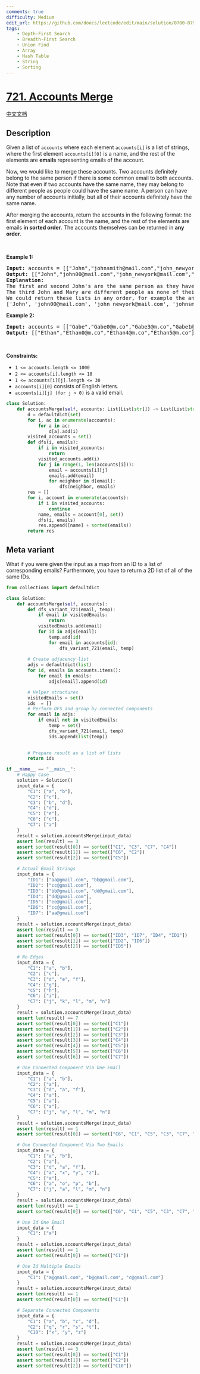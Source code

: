 ```yaml
---
comments: true
difficulty: Medium
edit_url: https://github.com/doocs/leetcode/edit/main/solution/0700-0799/0721.Accounts%20Merge/README_EN.md
tags:
    - Depth-First Search
    - Breadth-First Search
    - Union Find
    - Array
    - Hash Table
    - String
    - Sorting
---
```


<!-- problem:start -->

# [721. Accounts Merge](https://leetcode.com/problems/accounts-merge)

[中文文档](/solution/0700-0799/0721.Accounts%20Merge/README.md)

## Description

<!-- description:start -->

<p>Given a list of <code>accounts</code> where each element <code>accounts[i]</code> is a list of strings, where the first element <code>accounts[i][0]</code> is a name, and the rest of the elements are <strong>emails</strong> representing emails of the account.</p>

<p>Now, we would like to merge these accounts. Two accounts definitely belong to the same person if there is some common email to both accounts. Note that even if two accounts have the same name, they may belong to different people as people could have the same name. A person can have any number of accounts initially, but all of their accounts definitely have the same name.</p>

<p>After merging the accounts, return the accounts in the following format: the first element of each account is the name, and the rest of the elements are emails <strong>in sorted order</strong>. The accounts themselves can be returned in <strong>any order</strong>.</p>

<p>&nbsp;</p>
<p><strong class="example">Example 1:</strong></p>

<pre>
<strong>Input:</strong> accounts = [[&quot;John&quot;,&quot;johnsmith@mail.com&quot;,&quot;john_newyork@mail.com&quot;],[&quot;John&quot;,&quot;johnsmith@mail.com&quot;,&quot;john00@mail.com&quot;],[&quot;Mary&quot;,&quot;mary@mail.com&quot;],[&quot;John&quot;,&quot;johnnybravo@mail.com&quot;]]
<strong>Output:</strong> [[&quot;John&quot;,&quot;john00@mail.com&quot;,&quot;john_newyork@mail.com&quot;,&quot;johnsmith@mail.com&quot;],[&quot;Mary&quot;,&quot;mary@mail.com&quot;],[&quot;John&quot;,&quot;johnnybravo@mail.com&quot;]]
<strong>Explanation:</strong>
The first and second John&#39;s are the same person as they have the common email &quot;johnsmith@mail.com&quot;.
The third John and Mary are different people as none of their email addresses are used by other accounts.
We could return these lists in any order, for example the answer [[&#39;Mary&#39;, &#39;mary@mail.com&#39;], [&#39;John&#39;, &#39;johnnybravo@mail.com&#39;], 
[&#39;John&#39;, &#39;john00@mail.com&#39;, &#39;john_newyork@mail.com&#39;, &#39;johnsmith@mail.com&#39;]] would still be accepted.
</pre>

<p><strong class="example">Example 2:</strong></p>

<pre>
<strong>Input:</strong> accounts = [[&quot;Gabe&quot;,&quot;Gabe0@m.co&quot;,&quot;Gabe3@m.co&quot;,&quot;Gabe1@m.co&quot;],[&quot;Kevin&quot;,&quot;Kevin3@m.co&quot;,&quot;Kevin5@m.co&quot;,&quot;Kevin0@m.co&quot;],[&quot;Ethan&quot;,&quot;Ethan5@m.co&quot;,&quot;Ethan4@m.co&quot;,&quot;Ethan0@m.co&quot;],[&quot;Hanzo&quot;,&quot;Hanzo3@m.co&quot;,&quot;Hanzo1@m.co&quot;,&quot;Hanzo0@m.co&quot;],[&quot;Fern&quot;,&quot;Fern5@m.co&quot;,&quot;Fern1@m.co&quot;,&quot;Fern0@m.co&quot;]]
<strong>Output:</strong> [[&quot;Ethan&quot;,&quot;Ethan0@m.co&quot;,&quot;Ethan4@m.co&quot;,&quot;Ethan5@m.co&quot;],[&quot;Gabe&quot;,&quot;Gabe0@m.co&quot;,&quot;Gabe1@m.co&quot;,&quot;Gabe3@m.co&quot;],[&quot;Hanzo&quot;,&quot;Hanzo0@m.co&quot;,&quot;Hanzo1@m.co&quot;,&quot;Hanzo3@m.co&quot;],[&quot;Kevin&quot;,&quot;Kevin0@m.co&quot;,&quot;Kevin3@m.co&quot;,&quot;Kevin5@m.co&quot;],[&quot;Fern&quot;,&quot;Fern0@m.co&quot;,&quot;Fern1@m.co&quot;,&quot;Fern5@m.co&quot;]]
</pre>

<p>&nbsp;</p>
<p><strong>Constraints:</strong></p>

<ul>
	<li><code>1 &lt;= accounts.length &lt;= 1000</code></li>
	<li><code>2 &lt;= accounts[i].length &lt;= 10</code></li>
	<li><code>1 &lt;= accounts[i][j].length &lt;= 30</code></li>
	<li><code>accounts[i][0]</code> consists of English letters.</li>
	<li><code>accounts[i][j] (for j &gt; 0)</code> is a valid email.</li>
</ul>

```python
class Solution:
    def accountsMerge(self, accounts: List[List[str]]) -> List[List[str]]:
        d = defaultdict(set)
        for i, ac in enumerate(accounts):
            for a in ac:
                d[a].add(i)
        visited_accounts = set()
        def dfs(i, emails):
            if i in visited_accounts:
                return
            visited_accounts.add(i)
            for j in range(1, len(accounts[i])):
                email = accounts[i][j]
                emails.add(email)
                for neighbor in d[email]:
                    dfs(neighbor, emails)
        res = []
        for i, account in enumerate(accounts):
            if i in visited_accounts:
                continue
            name, emails = account[0], set()
            dfs(i, emails)
            res.append([name] + sorted(emails))
        return res
```
## Meta variant
What if you were given the input as a map from an ID to a list of corresponding emails?
Furthermore, you have to return a 2D list of all of the same IDs.

```python
from collections import defaultdict

class Solution:
    def accountsMerge(self, accounts):
        def dfs_variant_721(email, temp):
            if email in visitedEmails:
                return
            visitedEmails.add(email)
            for id in adjs[email]:
                temp.add(id)
                for email in accounts[id]:
                    dfs_variant_721(email, temp)
            
        # Create adjacency list
        adjs = defaultdict(list)
        for id, emails in accounts.items():
            for email in emails:
                adjs[email].append(id)

        # Helper structures
        visitedEmails = set()
        ids  = []
        # Perform DFS and group by connected components
        for email in adjs:
            if email not in visitedEmails:
                temp = set()
                dfs_variant_721(email, temp)
                ids.append(list(temp))
            

        # Prepare result as a list of lists
        return ids

if __name__ == "__main__":
    # Happy Case
    solution = Solution()
    input_data = {
        "C1": ["a", "b"],
        "C2": ["c"],
        "C3": ["b", "d"],
        "C4": ["d"],
        "C5": ["e"],
        "C6": ["c"],
        "C7": ["a"]
    }
    result = solution.accountsMerge(input_data)
    assert len(result) == 3
    assert sorted(result[0]) == sorted(["C1", "C3", "C7", "C4"])
    assert sorted(result[1]) == sorted(["C6", "C2"])
    assert sorted(result[2]) == sorted(["C5"])

    # Actual Email Strings
    input_data = {
        "ID1": ["aa@gmail.com", "bb@gmail.com"],
        "ID2": ["cc@gmail.com"],
        "ID3": ["bb@gmail.com", "dd@gmail.com"],
        "ID4": ["dd@gmail.com"],
        "ID5": ["ee@gmail.com"],
        "ID6": ["cc@gmail.com"],
        "ID7": ["aa@gmail.com"]
    }
    result = solution.accountsMerge(input_data)
    assert len(result) == 3
    assert sorted(result[0]) == sorted(["ID3", "ID7", "ID4", "ID1"])
    assert sorted(result[1]) == sorted(["ID2", "ID6"])
    assert sorted(result[2]) == sorted(["ID5"])

    # No Edges
    input_data = {
        "C1": ["a", "b"],
        "C2": ["c"],
        "C3": ["d", "e", "f"],
        "C4": ["g"],
        "C5": ["h"],
        "C6": ["i"],
        "C7": ["j", "k", "l", "m", "n"]
    }
    result = solution.accountsMerge(input_data)
    assert len(result) == 7
    assert sorted(result[0]) == sorted(["C1"])
    assert sorted(result[1]) == sorted(["C2"])
    assert sorted(result[2]) == sorted(["C3"])
    assert sorted(result[3]) == sorted(["C4"])
    assert sorted(result[4]) == sorted(["C5"])
    assert sorted(result[5]) == sorted(["C6"])
    assert sorted(result[6]) == sorted(["C7"])

    # One Connected Component Via One Email
    input_data = {
        "C1": ["a", "b"],
        "C2": ["a"],
        "C3": ["d", "a", "f"],
        "C4": ["a"],
        "C5": ["a"],
        "C6": ["a"],
        "C7": ["j", "a", "l", "m", "n"]
    }
    result = solution.accountsMerge(input_data)
    assert len(result) == 1
    assert sorted(result[0]) == sorted(["C6", "C1", "C5", "C3", "C7", "C2", "C4"])

    # One Connected Component Via Two Emails
    input_data = {
        "C1": ["a", "b"],
        "C2": ["a"],
        "C3": ["d", "a", "f"],
        "C4": ["a", "x", "y", "z"],
        "C5": ["a"],
        "C6": ["a", "o", "p", "b"],
        "C7": ["j", "a", "l", "m", "n"]
    }
    result = solution.accountsMerge(input_data)
    assert len(result) == 1
    assert sorted(result[0]) == sorted(["C6", "C1", "C5", "C3", "C7", "C2", "C4"])

    # One Id One Email
    input_data = {
        "C1": ["a"]
    }
    result = solution.accountsMerge(input_data)
    assert len(result) == 1
    assert sorted(result[0]) == sorted(["C1"])

    # One Id Multiple Emails
    input_data = {
        "C1": ["a@gmail.com", "b@gmail.com", "c@gmail.com"]
    }
    result = solution.accountsMerge(input_data)
    assert len(result) == 1
    assert sorted(result[0]) == sorted(["C1"])

    # Separate Connected Components
    input_data = {
        "C1": ["a", "b", "c", "d"],
        "C2": ["q", "r", "s", "t"],
        "C10": ["x", "y", "z"]
    }
    result = solution.accountsMerge(input_data)
    assert len(result) == 3
    assert sorted(result[0]) == sorted(["C1"])
    assert sorted(result[1]) == sorted(["C2"])
    assert sorted(result[2]) == sorted(["C10"])
```

